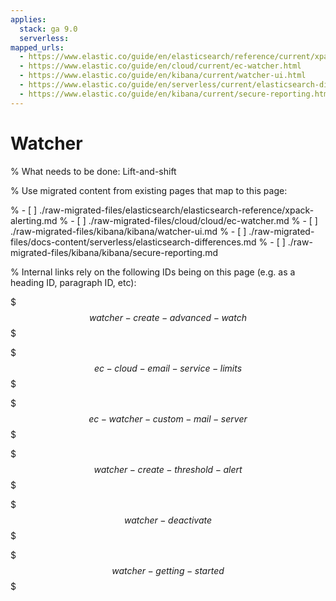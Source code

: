```yaml
---
applies:
  stack: ga 9.0
  serverless:
mapped_urls:
  - https://www.elastic.co/guide/en/elasticsearch/reference/current/xpack-alerting.html
  - https://www.elastic.co/guide/en/cloud/current/ec-watcher.html
  - https://www.elastic.co/guide/en/kibana/current/watcher-ui.html
  - https://www.elastic.co/guide/en/serverless/current/elasticsearch-differences.html#elasticsearch-differences-serverless-features-replaced
  - https://www.elastic.co/guide/en/kibana/current/secure-reporting.html#securing-reporting
---
```


# Watcher

% What needs to be done: Lift-and-shift

% Use migrated content from existing pages that map to this page:

% - [ ] ./raw-migrated-files/elasticsearch/elasticsearch-reference/xpack-alerting.md
% - [ ] ./raw-migrated-files/cloud/cloud/ec-watcher.md
% - [ ] ./raw-migrated-files/kibana/kibana/watcher-ui.md
% - [ ] ./raw-migrated-files/docs-content/serverless/elasticsearch-differences.md
% - [ ] ./raw-migrated-files/kibana/kibana/secure-reporting.md

% Internal links rely on the following IDs being on this page (e.g. as a heading ID, paragraph ID, etc):

$$$watcher-create-advanced-watch$$$

$$$ec-cloud-email-service-limits$$$

$$$ec-watcher-custom-mail-server$$$

$$$watcher-create-threshold-alert$$$

$$$watcher-deactivate$$$

$$$watcher-getting-started$$$